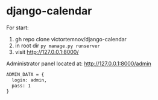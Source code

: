 # django-calendar

For start:

  1. gh repo clone victortemnov/django-calendar
  2. in root dir `py manage.py runserver`
  3. visit http://127.0.0.1:8000/
  
Administrator panel located at: http://127.0.0.1:8000/admin

```cmd
ADMIN_DATA = {
  login: admin,
  pass: 1
}
```
